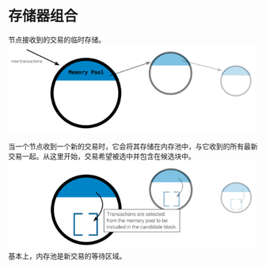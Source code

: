 # 存储器组合
节点接收到的交易的临时存储。
![Memory Pool-1.png](img/Memory%20Pool-1.png)

当一个节点收到一个新的交易时，它会将其存储在内存池中，与它收到的所有最新交易一起。从这里开始，交易希望被选中并包含在候选块中。
![Memory Pool-2.png](img/Memory%20Pool-2.png)
基本上，内存池是新交易的等待区域。